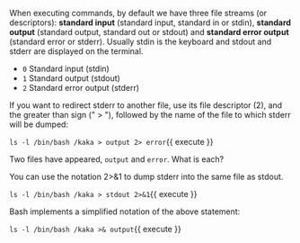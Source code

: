 When executing commands, by default we have three file streams (or descriptors): **standard input** (standard input, standard in or stdin), **standard output** (standard output, standard out or stdout) and **standard error output** (standard error or stderr). Usually stdin is the keyboard and stdout and stderr are displayed on the terminal.

* `0` Standard input (stdin)
* `1` Standard output (stdout)
* `2` Standard error output (stderr)

If you want to redirect stderr to another file, use its file descriptor (2), and the greater than sign (" > "), followed by the name of the file to which stderr will be dumped:

`ls -l /bin/bash /kaka > output 2> error`{{ execute }}

Two files have appeared, `output` and `error`. What is each?

You can use the notation 2>&1 to dump stderr into the same file as stdout.

`ls -l /bin/bash /kaka > stdout 2>&1`{{ execute }}

Bash implements a simplified notation of the above statement:

`ls -l /bin/bash /kaka >& output`{{ execute }}